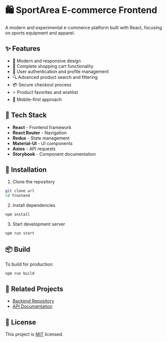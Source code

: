 # 🛍️ SportArea E-commerce Frontend

A modern and experimental e-commerce platform built with React, focusing on sports equipment and apparel.

## ✨ Features

- 🎯 Modern and responsive design
- 🛒 Complete shopping cart functionality
- 👤 User authentication and profile management
- 🔍 Advanced product search and filtering
- 💳 Secure checkout process
- ⭐ Product favorites and wishlist
- 📱 Mobile-first approach

## 🚀 Tech Stack

- **React** - Frontend framework
- **React Router** - Navigation
- **Redux** - State management
- **Material-UI** - UI components
- **Axios** - API requests
- **Storybook** - Component documentation

## 🔧 Installation

1. Clone the repository
```bash
git clone url
cd frontend
```

2. Install dependencies
```bash
npm install
```

3. Start development server
```bash
npm run start
```

## 📦 Build

To build for production:
```bash
npm run build
```

## 🔗 Related Projects

- [Backend Repository](../backend)
- [API Documentation](../backend/README.md)

## 📝 License

This project is [MIT](LICENSE) licensed.
